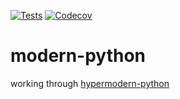 [![Tests](https://github.com/stephenkilbourn/modern-python/workflows/Tests/badge.svg)](https://github.com/stephenkilbourn/modern-python/actions?workflow=Tests) [![Codecov](https://codecov.io/gh/stephenkilbourn/modern-python/branch/master/graph/badge.svg)](https://codecov.io/gh/stephenkilbourn/modern-python)



# modern-python
working through [hypermodern-python](https://cjolowicz.github.io/posts/hypermodern-python-01-setup/)
